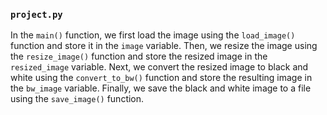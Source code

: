 ### `project.py`

In the `main()` function, we first load the image using the `load_image()` function and store it in the `image` variable. Then, we resize the image using the `resize_image()` function and store the resized image in the `resized_image` variable. Next, we convert the resized image to black and white using the `convert_to_bw()` function and store the resulting image in the `bw_image` variable. Finally, we save the black and white image to a file using the `save_image()` function.